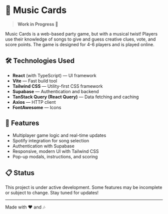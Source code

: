 # 🎵 Music Cards

> **Work in Progress 🚧**

Music Cards is a web-based party game, but with a musical twist! Players use their knowledge of songs to give and guess creative clues, vote, and score points. The game is designed for 4-6 players and is played online.

## 🛠️ Technologies Used

- **React** (with TypeScript) — UI framework
- **Vite** — Fast build tool
- **Tailwind CSS** — Utility-first CSS framework
- **Supabase** — Authentication and backend
- **TanStack Query (React Query)** — Data fetching and caching
- **Axios** — HTTP client
- **FontAwesome** — Icons

## 🚀 Features

- Multiplayer game logic and real-time updates
- Spotify integration for song selection
- Authentication with Supabase
- Responsive, modern UI with Tailwind CSS
- Pop-up modals, instructions, and scoring

## 📋 Status

This project is under active development. Some features may be incomplete or subject to change. Stay tuned for updates!

---

Made with ❤️ and 🎶
